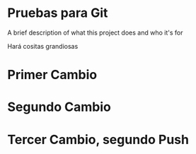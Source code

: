 
# Pruebas para Git

A brief description of what this project does and who it's for 

Hará cositas grandiosas
# Primer Cambio
# Segundo Cambio
# Tercer Cambio, segundo Push
